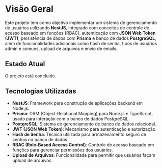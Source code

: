 # Visão Geral

Este projeto tem como objetivo implementar um sistema de gerenciamento de usuários utilizando **NestJS**, integrado com conceitos de controle de acesso baseado em funções (RBAC), autenticação com **JSON Web Token (JWT)**, persistência de dados com **Prisma** e banco de dados **PostgreSQL**, além de funcionalidades adicionais como hash de senha, tipos de usuários admin e comuns, upload de arquivos e envio de emails.

## Estado Atual

O projeto está concluido.

## Tecnologias Utilizadas

- **NestJS**: Framework para construção de aplicações backend em Node.js.
- **Prisma**: ORM (Object-Relational Mapping) para Node.js e TypeScript, usado para interação com o banco de dados PostgreSQL.
- **PostgreSQL**: Sistema de gerenciamento de banco de dados relacional.
- **JWT (JSON Web Token)**: Mecanismo para autenticação e autorização.
- **Hash de Senha**: Técnica utilizada para armazenamento seguro de senhas no banco de dados.
- **RBAC (Role-Based Access Control)**: Controle de acesso baseado em funções para gerenciar permissões dos usuários.
- **Upload de Arquivos**: Funcionalidade para permitir que usuários façam upload de arquivos.
